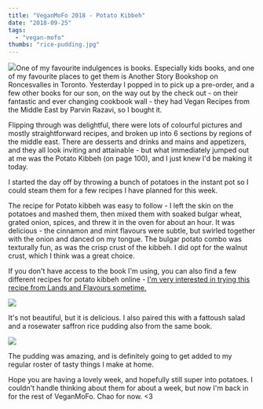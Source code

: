 ```yaml
---
title: "VeganMoFo 2018 - Potato Kibbeh"
date: "2018-09-25"
tags:
  - "vegan-mofo"
thumbs: "rice-pudding.jpg"
---
```


![](images/vegan-recipes-from-the-middle-east-min-225x300.jpg)One of my favourite indulgences is books. Especially kids books, and one of my favourite places to get them is Another Story Bookshop on Roncesvalles in Toronto. Yesterday I popped in to pick up a pre-order, and a few other books for our son, on the way out by the check out - on their fantastic and ever changing cookbook wall - they had Vegan Recipes from the Middle East by Parvin Razavi, so I bought it.

Flipping through was delightful, there were lots of colourful pictures and mostly straightforward recipes, and broken up into 6 sections by regions of the middle east. There are desserts and drinks and mains and appetizers, and they all look inviting and attainable - but what immediately jumped out at me was the Potato Kibbeh (on page 100), and I just knew I'd be making it today.

I started the day off by throwing a bunch of potatoes in the instant pot so I could steam them for a few recipes I have planned for this week.

The recipe for Potato kibbeh was easy to follow - I left the skin on the potatoes and mashed them, then mixed them with soaked bulgar wheat, grated onion, spices, and threw it in the oven for about an hour. It was delicious - the cinnamon and mint flavours were subtle, but swirled together with the onion and danced on my tongue. The bulgar potato combo was texturally fun, as was the crisp crust of the kibbeh. I did opt for the walnut crust, which I think was a great choice.

If you don't have access to the book I'm using, you can also find a few different recipes for potato kibbeh online - [I'm very interested in trying this recipe from Lands and Flavours sometime.](http://www.landsandflavors.com/baked-potato-kibbeh/)

![](images/IMG_20180924_184431-min-1024x576.jpg)

It's not beautiful, but it is delicious. I also paired this with a fattoush salad and a rosewater saffron rice pudding also from the same book.

![](images/rice-pudding-1024x684.jpg)

The pudding was amazing, and is definitely going to get added to my regular roster of tasty things I make at home.

Hope you are having a lovely week, and hopefully still super into potatoes. I couldn't handle thinking about them for about a week, but now I'm back in for the rest of VeganMoFo. Chao for now. <3
